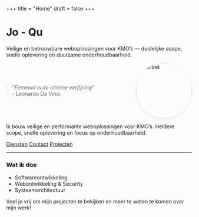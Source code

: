 +++
title = "Home"
draft = false
+++


<h1 class="site-title visually-hidden">Jo - Qu</h1>
<p class="site-tagline">Veilige en betrouwbare weboplossingen voor KMO’s — duidelijke scope, snelle oplevering en duurzame onderhoudbaarheid.</p>

<div style="display: flex; align-items: center; gap: 2rem; flex-wrap: wrap;">
  <blockquote class="main-quote" style="margin: 0; flex: 1;">
    <em>"Eenvoud is de ultieme verfijning"</em><br>
    <span>- Leonardo Da Vinci</span>
  </blockquote>
  <img src="/photos/portrait.jpg" alt="Portret" width="150" height="150" style="width: 150px; height: 150px; object-fit: cover; border-radius: 50%; box-shadow: 0 2px 8px rgba(0,0,0,0.1);">
</div>

Ik bouw veilige en performante weboplossingen voor KMO’s. Heldere scope, snelle oplevering en focus op onderhoudbaarheid.

<div class="hero-cta">
  <a class="btn btn-primary" href="/nl/services/">Diensten</a>
  <a class="btn btn-outline" href="/nl/contact/">Contact</a>
  <a class="btn btn-ghost" href="/nl/other-projects/">Projecten</a>
</div>

---

### Wat ik doe
- Softwareontwikkeling
- Webontwikkeling & Security
- Systeemarchitectuur

Voel je vrij om mijn projecten te bekijken en meer te weten te komen over mijn werk!